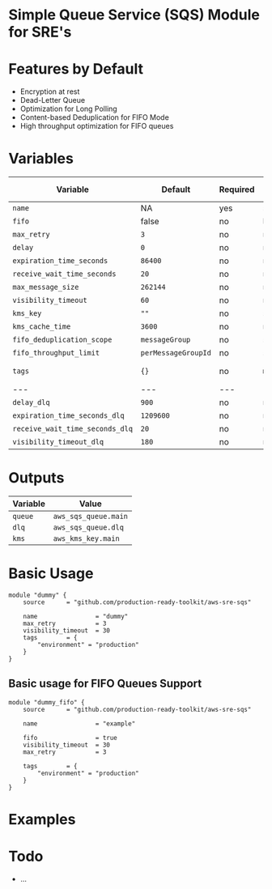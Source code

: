 # Simple Queue Service (SQS) Module for SRE's 

# Features by Default

* Encryption at rest
* Dead-Letter Queue 
* Optimization for Long Polling
* Content-based Deduplication for FIFO Mode
* High throughput optimization for FIFO queues


# Variables 

| Variable                          | Default               | Required  | Type      |  Additional Info  |
|-----------------------------------|-----------------------|-----------|-----------|-------------------|
| `name`                            | NA                    | yes       | `string`  |                   |
| `fifo`                            | false                 | no        | `bool`    |                   |
| `max_retry`                       | `3`                   | no        | `number`  |                   |  
| `delay`                           | `0`                   | no        | `number`  |                   |  
| `expiration_time_seconds`         | `86400`               | no        | `number`  |                   |    
| `receive_wait_time_seconds`       | `20`                  | no        | `number`  |                   |   
| `max_message_size`                | `262144`              | no        | `number`  |                   |   
| `visibility_timeout`              | `60`                  | no        | `number`  |                   |   
| `kms_key`                         | `""`                  | no        | `string`  |                   |     
| `kms_cache_time`                  | `3600`                | no        | `number`  |                   |  
| `fifo_deduplication_scope`        | `messageGroup`        | no        | `string`  |                   |
| `fifo_throughput_limit`           | `perMessageGroupId`   | no        | `string`  |                   |
| `tags`                            | `{}`                  | no        | `map(any)`| Tags to resources |
|---                                |---                    |---        |---        |---                |
| `delay_dlq`                       | `900`                 | no        | `number`  |                   |  
| `expiration_time_seconds_dlq`     | `1209600`             | no        | `number`  |                   |  
| `receive_wait_time_seconds_dlq`   | `20`                  | no        | `number`  |                   |  
| `visibility_timeout_dlq`          | `180`                 | no        | `number`  |                   |

# Outputs 

| Variable  | Value                 |
|-----------|-----------------------|
| `queue`   | `aws_sqs_queue.main`  | 
| `dlq`     | `aws_sqs_queue.dlq`   | 
| `kms`     | `aws_kms_key.main`    | 

# Basic Usage 

```hcl
module "dummy" {
    source      = "github.com/production-ready-toolkit/aws-sre-sqs"

    name                = "dummy"
    max_retry           = 3
    visibility_timeout  = 30
    tags        = {
        "environment" = "production"
    }
}
```

## Basic usage for FIFO Queues Support

```hcl
module "dummy_fifo" {
    source      = "github.com/production-ready-toolkit/aws-sre-sqs"

    name                = "example"

    fifo                = true
    visibility_timeout  = 30
    max_retry           = 3
    
    tags        = {
        "environment" = "production"
    }
}
```

# Examples

# Todo 

* ...